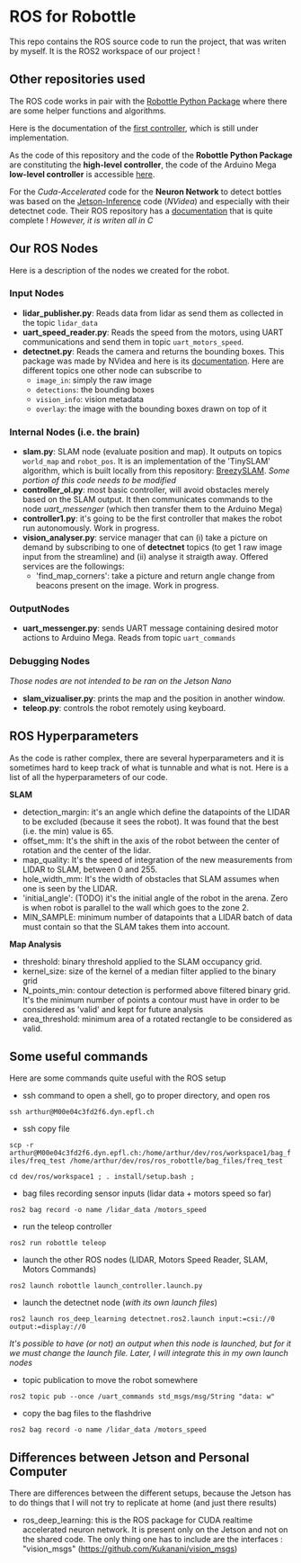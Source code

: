 # ROS for Robottle

This repo contains the ROS source code to run the project, that was writen by myself. It is the ROS2 workspace of our project !

## Other repositories used 

The ROS code works in pair with the [Robottle Python Package](https://github.com/arthurBricq/robottle_python_packages) where there are some helper functions and algorithms. 

Here is the documentation of the [first controller](doc/controller1.md), which is still under implementation.

As the code of this repository and the code of the **Robottle Python Package** are constituting the **high-level controller**, the code of the Arduino Mega **low-level controller** is accessible [here](https://github.com/ljacqueroud/Robottle-low-level). 

For the *Cuda-Accelerated* code for the **Neuron Network** to detect bottles was based on the [Jetson-Inference](https://github.com/dusty-nv/jetson-inference) code (*NVidea*) and especially with their detectnet code. Their ROS repository has a [documentation](https://github.com/dusty-nv/ros_deep_learning) that is quite complete ! *However, it is writen all in C*

## Our ROS Nodes

Here is a description of the nodes we created for the robot. 

### Input Nodes

- **lidar_publisher.py**: Reads data from lidar as send them as collected in the topic `lidar_data`
- **uart_speed_reader.py**: Reads the speed from the motors, using UART communications and send them in topic `uart_motors_speed`. 
- **detectnet.py**: Reads the camera and returns the bounding boxes. This package was made by NVidea and here is its [documentation](https://github.com/dusty-nv/ros_deep_learning). Here are different topics one other node can subscribe to
    - `image_in`: simply the raw image
    - `detections`: the bounding boxes
    - `vision_info`: vision metadata
    - `overlay`: the image with the bounding boxes drawn on top of it

### Internal Nodes (i.e. the brain)
- **slam.py**: SLAM node (evaluate position and map). It outputs on topics `world_map` and `robot_pos`. It is an implementation of the 'TinySLAM' algorithm, which is built locally from this repository: [BreezySLAM](https://github.com/simondlevy/BreezySLAM). *Some portion of this code needs to be modified*
- **controller_ol.py**: most basic controller, will avoid obstacles merely based on the SLAM output. It then communicates commands to the node *uart_messenger* (which then transfer them to the Arduino Mega)
- **controller1.py**: it's going to be the first controller that makes the robot run autonomously. Work in progress. 
- **vision_analyser.py**: service manager that can (i) take a picture on demand by subscribing to one of **detectnet** topics (to get 1 raw image input from the streamline) and (ii) analyse it straigth away. Offered services are the followings:
    - 'find_map_corners': take a picture and return angle change from beacons present on the image. Work in progress.

### OutputNodes 
- **uart_messenger.py**: sends UART message containing desired motor actions to Arduino Mega. Reads from topic `uart_commands`

### Debugging Nodes
*Those nodes are not intended to be ran on the Jetson Nano*
- **slam_vizualiser.py**: prints the map and the position in another window.
- **teleop.py**: controls the robot remotely using keyboard.


## ROS Hyperparameters

As the code is rather complex, there are several hyperparameters and it is sometimes hard to keep track of what is tunnable and what is not. Here is a list of all the hyperparameters of our code. 

**SLAM**
- detection_margin: it's an angle which define the datapoints of the LIDAR to be excluded (because it sees the robot). It was found that the best (i.e. the min) value is 65.
- offset_mm: It's the shift in the axis of the robot between the center of rotation and the center of the lidar.
- map_quality: It's the speed of integration of the new measurements from LIDAR to SLAM, between 0 and 255. 
- hole_width_mm: It's the width of obstacles that SLAM assumes when one is seen by the LIDAR. 
- 'initial_angle': (TODO) it's the initial angle of the robot in the arena. Zero is when robot is parallel to the wall which goes to the zone 2.
- MIN_SAMPLE: minimum number of datapoints that a LIDAR batch of data must contain so that the SLAM takes them into account. 

**Map Analysis**
- threshold: binary threshold applied to the SLAM occupancy grid. 
- kernel_size: size of the kernel of a median filter applied to the binary grid
- N_points_min: contour detection is performed above filtered binary grid. It's the minimum number of points a contour must have in order to be considered as 'valid' and kept for future analysis
- area_threshold: minimum area of a rotated rectangle to be considered as valid.



## Some useful commands 

Here are some commands quite useful with the ROS setup

- ssh command to open a shell, go to proper directory, and open ros

`ssh arthur@M00e04c3fd2f6.dyn.epfl.ch`

- ssh copy file

`scp -r arthur@M00e04c3fd2f6.dyn.epfl.ch:/home/arthur/dev/ros/workspace1/bag_files/freq_test /home/arthur/dev/ros/ros_robottle/bag_files/freq_test` 

`cd dev/ros/workspace1 ; . install/setup.bash ; `

- bag files recording sensor inputs (lidar data + motors speed so far)

`ros2 bag record -o name /lidar_data /motors_speed`

- run the teleop controller

`ros2 run robottle teleop`

- launch the other ROS nodes (LIDAR, Motors Speed Reader, SLAM, Motors Commands)

`ros2 launch robottle launch_controller.launch.py`

- launch the detectnet node (*with its own launch files*)

`ros2 launch ros_deep_learning detectnet.ros2.launch input:=csi://0 output:=display://0`

*It's possible to have (or not) an output when this node is launched, but for it we must change the launch file. Later, I will integrate this in my own launch nodes*

- topic publication to move the robot somewhere

`ros2 topic pub --once /uart_commands std_msgs/msg/String "data: w"`

- copy the bag files to the flashdrive

`ros2 bag record -o name /lidar_data /motors_speed`

## Differences between Jetson and Personal Computer

There are differences between the different setups, because the Jetson has to do things that I will not try to replicate at home (and just there results)

- ros_deep_learning: this is the ROS package for CUDA realtime accelerated neuron network. It is present only on the Jetson and not on the shared code. The only thing one has to include are the interfaces : "vision_msgs" (https://github.com/Kukanani/vision_msgs)

